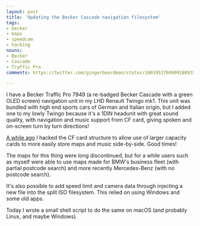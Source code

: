 ```yaml
---
layout: post
title: 'Updating the Becker Cascade navigation filesystem'
tags:
- becker
- maps
- speedcam
- hacking
nouns:
- Becker
- Cascade
- Traffic Pro
comments: https://twitter.com/gingerbeardman/status/1601953760909180933

---
```


I have a Becker Traffic Pro 7949 (a re-badged Becker Cascade with a green OLED screen) navigation unit in my LHD Renault Twingo mk1. This unit was bundled with high end sports cars of German and Italian origin, but I added one to my lowly Twingo because it's a 1DIN headunit with great sound quality, with navigation and music support from CF card, giving spoken and on-screen turn by turn directions!

[A while ago](/2009/09/05/hacking-the-becker-cascade-navigation-cf-card/) I hacked the CF card structure to allow use of larger capacity cards to more easily store maps and music side-by-side. Good times!

The maps for this thing were long discontinued, but for a while users such as myself were able to use maps made for BMW's business fleet (with partial postcode search) and more recently Mercedes-Benz (with no postcode search). 

It's also possible to add speed limit and camera data through injecting a new file into the split ISO filesystem. This relied on using Windows and some old apps.

Today I wrote a small shell script to do the same on macOS (and probably Linux, and maybe Windows).

<script src="https://gist.github.com/gingerbeardman/f18de0abe61c8dd548b4901b606bf39b.js"></script>
